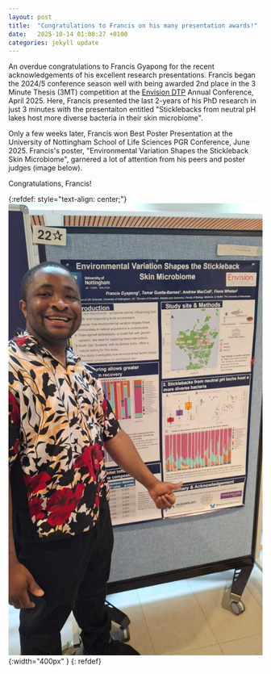 ```yaml
---
layout: post
title:  "Congratulations to Francis on his many presentation awards!"
date:   2025-10-14 01:08:27 +0100
categories: jekyll update
---
```


An overdue congratulations to Francis Gyapong for the recent acknowledgements of his excellent research presentations. Francis began the 2024/5 conference season well with being awarded 2nd place in the 3 Minute Thesis (3MT) competition at the [Envision DTP][envision] Annual Conference, April 2025. Here, Francis presented the last 2-years of his PhD research in just 3 minutes with the presentaiton entitled "Sticklebacks from neutral pH lakes host more diverse bacteria in their skin microbiome".

Only a few weeks later, Francis won Best Poster Presentation at the University of Nottingham School of Life Sciences PGR Conference, June 2025. Francis's poster, "Environmental Variation Shapes the Stickleback Skin Microbiome", garnered a lot of attention from his peers and poster judges (image below).

Congratulations, Francis!


[envision]:https://www.envision-dtp.org/

{:refdef: style="text-align: center;"}
![image](/assets/images/francis-poster-award.jpg){:width="400px" }
{: refdef}

